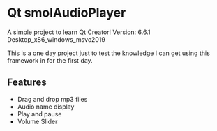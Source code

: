 # Qt smolAudioPlayer
 A simple project to learn Qt Creator!
 Version: 6.6.1
 Desktop_x86_windows_msvc2019

 This is a one day project just to test the knowledge I can get using this framework in for the first day.

 ## Features
 - Drag and drop mp3 files
 - Audio name display
 - Play and pause
 - Volume Slider
